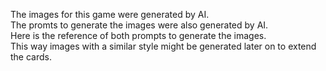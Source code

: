 The images for this game were generated by AI.  
The promts to generate the images were also generated by AI.  
Here is the reference of both prompts to generate the images.  
This way images with a similar style might be generated later on to extend the cards.  
